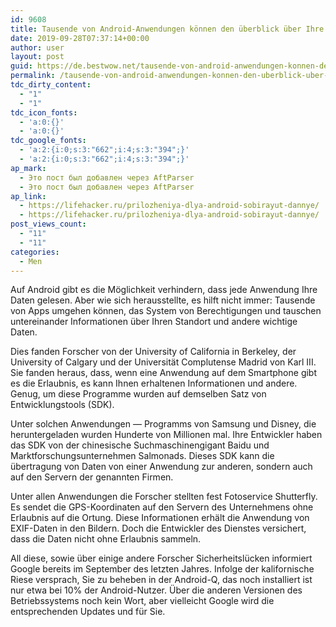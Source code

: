 ```yaml
---
id: 9608
title: Tausende von Android-Anwendungen können den überblick über Ihre Daten — auch wenn Sie verboten Ihnen den Zugang
date: 2019-09-28T07:37:14+00:00
author: user
layout: post
guid: https://de.bestwow.net/tausende-von-android-anwendungen-konnen-den-uberblick-uber-ihre-daten-auch-wenn-sie-verboten-ihnen-den-zugang/
permalink: /tausende-von-android-anwendungen-konnen-den-uberblick-uber-ihre-daten-auch-wenn-sie-verboten-ihnen-den-zugang/
tdc_dirty_content:
  - "1"
  - "1"
tdc_icon_fonts:
  - 'a:0:{}'
  - 'a:0:{}'
tdc_google_fonts:
  - 'a:2:{i:0;s:3:"662";i:4;s:3:"394";}'
  - 'a:2:{i:0;s:3:"662";i:4;s:3:"394";}'
ap_mark:
  - Это пост был добавлен через AftParser
  - Это пост был добавлен через AftParser
ap_link:
  - https://lifehacker.ru/prilozheniya-dlya-android-sobirayut-dannye/
  - https://lifehacker.ru/prilozheniya-dlya-android-sobirayut-dannye/
post_views_count:
  - "11"
  - "11"
categories:
  - Men
---
```

Auf Android gibt es die Möglichkeit verhindern, dass jede Anwendung Ihre Daten gelesen. Aber wie sich herausstellte, es hilft nicht immer: Tausende von Apps umgehen können, das System von Berechtigungen und tauschen untereinander Informationen über Ihren Standort und andere wichtige Daten.

Dies fanden Forscher von der University of California in Berkeley, der University of Calgary und der Universität Complutense Madrid von Karl III. Sie fanden heraus, dass, wenn eine Anwendung auf dem Smartphone gibt es die Erlaubnis, es kann Ihnen erhaltenen Informationen und andere. Genug, um diese Programme wurden auf demselben Satz von Entwicklungstools (SDK).

Unter solchen Anwendungen — Programms von Samsung und Disney, die heruntergeladen wurden Hunderte von Millionen mal. Ihre Entwickler haben das SDK von der chinesische Suchmaschinengigant Baidu und Marktforschungsunternehmen Salmonads. Dieses SDK kann die übertragung von Daten von einer Anwendung zur anderen, sondern auch auf den Servern der genannten Firmen.

Unter allen Anwendungen die Forscher stellten fest Fotoservice Shutterfly. Es sendet die GPS-Koordinaten auf den Servern des Unternehmens ohne Erlaubnis auf die Ortung. Diese Informationen erhält die Anwendung von EXIF-Daten in den Bildern. Doch die Entwickler des Dienstes versichert, dass die Daten nicht ohne Erlaubnis sammeln.

All diese, sowie über einige andere Forscher Sicherheitslücken informiert Google bereits im September des letzten Jahres. Infolge der kalifornische Riese versprach, Sie zu beheben in der Android-Q, das noch installiert ist nur etwa bei 10% der Android-Nutzer. Über die anderen Versionen des Betriebssystems noch kein Wort, aber vielleicht Google wird die entsprechenden Updates und für Sie.